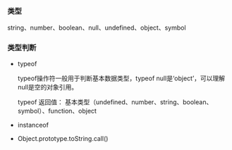 ### 类型

string、number、boolean、null、undefined、object、symbol



### 类型判断

- typeof

  typeof操作符一般用于判断基本数据类型，typeof null是‘object’，可以理解null是空的对象引用。

  typeof 返回值： 基本类型（undefined、number、string、boolean、symbol）、function、object

- instanceof

- Object.prototype.toString.call()


